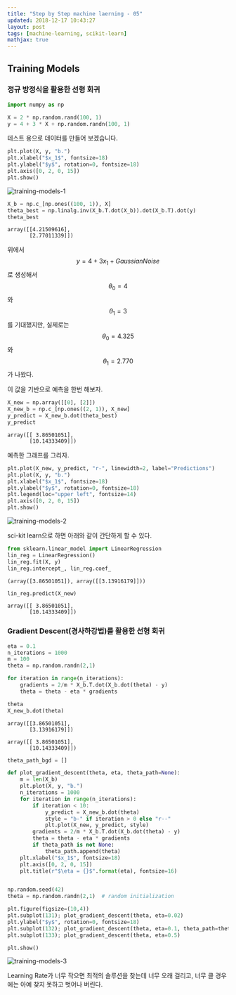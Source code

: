 ```yaml
---
title: "Step by Step machine laerning - 05"
updated: 2018-12-17 10:43:27
layout: post
tags: [machine-learning, scikit-learn]
mathjax: true
---
```


## Training Models

### 정규 방정식을 활용한 선형 회귀

```python
import numpy as np

X = 2 * np.random.rand(100, 1)
y = 4 + 3 * X + np.random.randn(100, 1)
```

테스트 용으로 데이터를 만들어 보겠습니다.

```python
plt.plot(X, y, "b.")
plt.xlabel("$x_1$", fontsize=18)
plt.ylabel("$y$", rotation=0, fontsize=18)
plt.axis([0, 2, 0, 15])
plt.show()
```

![training-models-1](/images/2018/12/training-models-1.png)

```python
X_b = np.c_[np.ones((100, 1)), X]
theta_best = np.linalg.inv(X_b.T.dot(X_b)).dot(X_b.T).dot(y)
theta_best
```

```
array([[4.21509616],
       [2.77011339]])
```

위에서 $$y = 4+ 3x_1 + Gaussian Noise$$ 로 생성해서 $$\theta_0=4$$ 와 $$\theta_1=3$$를 기대했지만, 실제로는 $$\theta_0=4.325$$ 와 $$\theta_1=2.770$$가 나왔다. 

이 값을 기반으로 예측을 한번 해보자.

```python
X_new = np.array([[0], [2]])
X_new_b = np.c_[np.ones((2, 1)), X_new]
y_predict = X_new_b.dot(theta_best)
y_predict
```

```
array([[ 3.86501051],
       [10.14333409]])
```

예측한 그래프를 그리자.

```python
plt.plot(X_new, y_predict, "r-", linewidth=2, label="Predictions")
plt.plot(X, y, "b.")
plt.xlabel("$x_1$", fontsize=18)
plt.ylabel("$y$", rotation=0, fontsize=18)
plt.legend(loc="upper left", fontsize=14)
plt.axis([0, 2, 0, 15])
plt.show()
```

![training-models-2](/images/2018/12/training-models-2.png)

sci-kit learn으로 하면 아래와 같이 간단하게 할 수 있다.

```python
from sklearn.linear_model import LinearRegression
lin_reg = LinearRegression()
lin_reg.fit(X, y)
lin_reg.intercept_, lin_reg.coef_
```

```
(array([3.86501051]), array([[3.13916179]]))
```

```python
lin_reg.predict(X_new)
```

```
array([[ 3.86501051],
       [10.14333409]])
```

### Gradient Descent(경사하강법)를 활용한 선형 회귀

```python
eta = 0.1
n_iterations = 1000
m = 100
theta = np.random.randn(2,1)

for iteration in range(n_iterations):
    gradients = 2/m * X_b.T.dot(X_b.dot(theta) - y)
    theta = theta - eta * gradients
```

```python
theta
X_new_b.dot(theta)
```

```
array([[3.86501051],
       [3.13916179]])

array([[ 3.86501051],
       [10.14333409]])
```

```python
theta_path_bgd = []

def plot_gradient_descent(theta, eta, theta_path=None):
    m = len(X_b)
    plt.plot(X, y, "b.")
    n_iterations = 1000
    for iteration in range(n_iterations):
        if iteration < 10:
            y_predict = X_new_b.dot(theta)
            style = "b-" if iteration > 0 else "r--"
            plt.plot(X_new, y_predict, style)
        gradients = 2/m * X_b.T.dot(X_b.dot(theta) - y)
        theta = theta - eta * gradients
        if theta_path is not None:
            theta_path.append(theta)
    plt.xlabel("$x_1$", fontsize=18)
    plt.axis([0, 2, 0, 15])
    plt.title(r"$\eta = {}$".format(eta), fontsize=16)


np.random.seed(42)
theta = np.random.randn(2,1)  # random initialization

plt.figure(figsize=(10,4))
plt.subplot(131); plot_gradient_descent(theta, eta=0.02)
plt.ylabel("$y$", rotation=0, fontsize=18)
plt.subplot(132); plot_gradient_descent(theta, eta=0.1, theta_path=theta_path_bgd)
plt.subplot(133); plot_gradient_descent(theta, eta=0.5)

plt.show()
```

![training-models-3](/images/2018/12/training-models-3.png)

Learning Rate가 너무 작으면 최적의 솔루션을 찾는데 너무 오래 걸리고, 너무 클 경우에는 아예 찾지 못하고 벗어나 버린다.